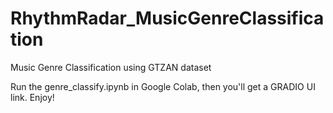 # RhythmRadar_MusicGenreClassification
Music Genre Classification using GTZAN dataset

Run the genre_classify.ipynb in Google Colab, then you'll get a GRADIO UI link. Enjoy!
